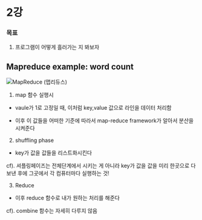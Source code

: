 # 2강

### 목표

1. 프로그램이 어떻게 흘러가는 지 봐보자

## Mapreduce example: word count

![MapReduce (맵리듀스)](https://blog.kakaocdn.net/dn/V6qDv/btqALPpKrRj/qMtESz9u8a9eohBske21F0/img.png)

1. map 함수 실행시


- vaule가 1로 고정일 때, 이처럼 key,value 값으로 라인을 데이터 처리함

- 이후 이 값들을 어떠한 기준에 따라서 map-reduce framework가 알아서 분산을 시켜준다 



2. shuffling phase


- key가 값을 값들을 리스트화시킨다

cf). 셔플링페이즈는 전체단계에서 시키는 게 아니라 key가 값을 값을 미리 한곳으로 다 보낸 후에 그곳에서 각 컴퓨터마다 실행하는 것!



3. Reduce


- 이후 reduce 함수로 내가 원하는 처리를 해준다



cf). combine 함수는 자세히 다루지 않음



